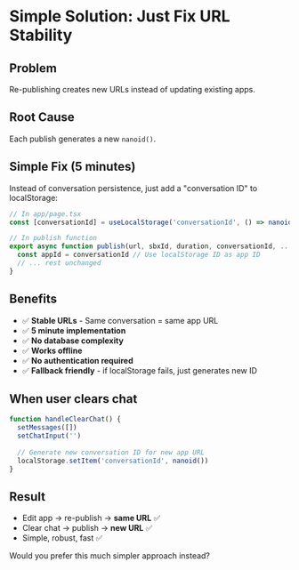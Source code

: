 # Simple Solution: Just Fix URL Stability

## Problem
Re-publishing creates new URLs instead of updating existing apps.

## Root Cause
Each publish generates a new `nanoid()`.

## Simple Fix (5 minutes)
Instead of conversation persistence, just add a "conversation ID" to localStorage:

```typescript
// In app/page.tsx
const [conversationId] = useLocalStorage('conversationId', () => nanoid())

// In publish function
export async function publish(url, sbxId, duration, conversationId, ...) {
  const appId = conversationId // Use localStorage ID as app ID
  // ... rest unchanged
}
```

## Benefits
- ✅ **Stable URLs** - Same conversation = same app URL
- ✅ **5 minute implementation** 
- ✅ **No database complexity**
- ✅ **Works offline**
- ✅ **No authentication required**
- ✅ **Fallback friendly** - if localStorage fails, just generates new ID

## When user clears chat
```typescript
function handleClearChat() {
  setMessages([])
  setChatInput('')
  
  // Generate new conversation ID for new app URL
  localStorage.setItem('conversationId', nanoid())
}
```

## Result
- Edit app → re-publish → **same URL** ✅
- Clear chat → publish → **new URL** ✅  
- Simple, robust, fast ✅

Would you prefer this much simpler approach instead? 